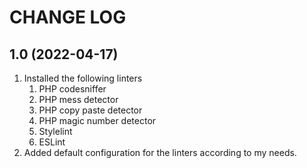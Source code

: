 # CHANGE LOG

## 1.0 (2022-04-17)

1. Installed the following linters
    1. PHP codesniffer
    1. PHP mess detector
    1. PHP copy paste detector
    1. PHP magic number detector
    1. Stylelint
    1. ESLint
1. Added default configuration for the linters according to my needs.
